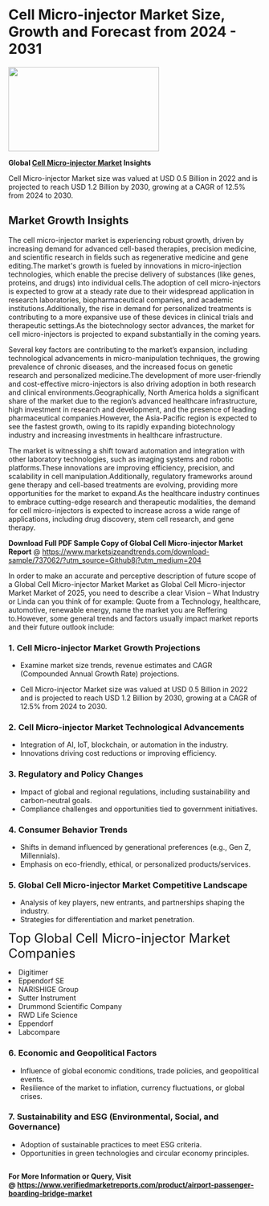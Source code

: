 <H1>Cell Micro-injector Market Size, Growth and Forecast from 2024 - 2031</H1><img class="aligncenter size-medium wp-image-584254" src="https://thirdeyenews.in/wp-content/uploads/2024/09/Global-Market-Research-300x168.jpeg" alt="" width="300" height="168" /><p><strong>Global&nbsp;<a href="https://www.marketsizeandtrends.com/download-sample/737062/?utm_source=Github8j?utm_medium=204">Cell Micro-injector Market</a> Insights</strong></p><p>Cell Micro-injector Market size was valued at USD 0.5 Billion in 2022 and is projected to reach USD 1.2 Billion by 2030, growing at a CAGR of 12.5% from 2024 to 2030.</p><p><h2>Market Growth Insights</h2> <p>The cell micro-injector market is experiencing robust growth, driven by increasing demand for advanced cell-based therapies, precision medicine, and scientific research in fields such as regenerative medicine and gene editing.The market's growth is fueled by innovations in micro-injection technologies, which enable the precise delivery of substances (like genes, proteins, and drugs) into individual cells.The adoption of cell micro-injectors is expected to grow at a steady rate due to their widespread application in research laboratories, biopharmaceutical companies, and academic institutions.Additionally, the rise in demand for personalized treatments is contributing to a more expansive use of these devices in clinical trials and therapeutic settings.As the biotechnology sector advances, the market for cell micro-injectors is projected to expand substantially in the coming years.</p> <p>Several key factors are contributing to the market’s expansion, including technological advancements in micro-manipulation techniques, the growing prevalence of chronic diseases, and the increased focus on genetic research and personalized medicine.The development of more user-friendly and cost-effective micro-injectors is also driving adoption in both research and clinical environments.Geographically, North America holds a significant share of the market due to the region’s advanced healthcare infrastructure, high investment in research and development, and the presence of leading pharmaceutical companies.However, the Asia-Pacific region is expected to see the fastest growth, owing to its rapidly expanding biotechnology industry and increasing investments in healthcare infrastructure.</p> <p>The market is witnessing a shift toward automation and integration with other laboratory technologies, such as imaging systems and robotic platforms.These innovations are improving efficiency, precision, and scalability in cell manipulation.Additionally, regulatory frameworks around gene therapy and cell-based treatments are evolving, providing more opportunities for the market to expand.As the healthcare industry continues to embrace cutting-edge research and therapeutic modalities, the demand for cell micro-injectors is expected to increase across a wide range of applications, including drug discovery, stem cell research, and gene therapy.</p> <p><span class=""><strong>Download Full PDF Sample Copy of Global Cell Micro-injector Market Report</strong> @ <a href="https://www.marketsizeandtrends.com/download-sample/737062/?utm_source=Github8j?utm_medium=204" target="_blank">https://www.marketsizeandtrends.com/download-sample/737062/?utm_source=Github8j?utm_medium=204</a></span></p><p>In order to make an accurate and perceptive description of future scope of a Global&nbsp;Cell Micro-injector Market Market as Global&nbsp;Cell Micro-injector Market Market of 2025, you need to describe a clear Vision &ndash; What Industry or Linda can you think of for example: Quote from a Technology, healthcare, automotive, renewable energy, name the market you are Reffering to.However, some general trends and factors usually impact market reports and their future outlook include:</p><h3>1.&nbsp;<strong>Cell Micro-injector Market Growth Projections</strong></h3><ul><li>Examine market size trends, revenue estimates and CAGR (Compounded Annual Growth Rate) projections.</li><li><p>Cell Micro-injector Market size was valued at USD 0.5 Billion in 2022 and is projected to reach USD 1.2 Billion by 2030, growing at a CAGR of 12.5% from 2024 to 2030.</p></li></ul><h3>2.&nbsp;<strong>Cell Micro-injector Market Technological Advancements</strong></h3><ul><li>Integration of AI, IoT, blockchain, or automation in the industry.</li><li>Innovations driving cost reductions or improving efficiency.</li></ul><h3>3.&nbsp;<strong>Regulatory and Policy Changes</strong></h3><ul><li>Impact of global and regional regulations, including sustainability and carbon-neutral goals.</li><li>Compliance challenges and opportunities tied to government initiatives.</li></ul><h3>4.&nbsp;<strong>Consumer Behavior Trends</strong></h3><ul><li>Shifts in demand influenced by generational preferences (e.g., Gen Z, Millennials).</li><li>Emphasis on eco-friendly, ethical, or personalized products/services.</li></ul><h3>5.&nbsp;<strong>Global Cell Micro-injector Market Competitive Landscape</strong></h3><ul><li>Analysis of key players, new entrants, and partnerships shaping the industry.</li><li>Strategies for differentiation and market penetration.</li></ul><p data-pm-slice="1 1 []"><span style="color: inherit; font-family: inherit; font-size: 25px;">Top Global Cell Micro-injector Market Companies</span></p><div class="" data-test-id=""><p><li>Digitimer</li><li> Eppendorf SE</li><li> NARISHIGE Group</li><li> Sutter Instrument</li><li> Drummond Scientific Company</li><li> RWD Life Science</li><li> Eppendorf</li><li> Labcompare</li></p></div><h3>6.&nbsp;<strong>Economic and Geopolitical Factors</strong></h3><ul><li>Influence of global economic conditions, trade policies, and geopolitical events.</li><li>Resilience of the market to inflation, currency fluctuations, or global crises.</li></ul><h3>7.&nbsp;<strong>Sustainability and ESG (Environmental, Social, and Governance)</strong></h3><ul><li>Adoption of sustainable practices to meet ESG criteria.</li><li>Opportunities in green technologies and circular economy principles.</li></ul><h2><strong style="font-size: 14px;">For More Information or Query, Visit @&nbsp;</strong><a style="background-color: #ffffff; font-size: 14px;" href="https://www.marketsizeandtrends.com/report/cell-micro-injector-market/" target="_blank">https://www.verifiedmarketreports.com/product/airport-passenger-boarding-bridge-market</a></h2>